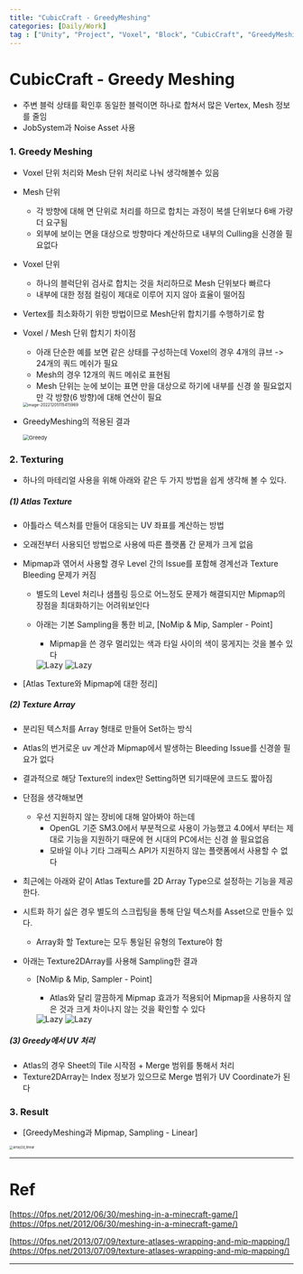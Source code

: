 ```yaml
---
title: "CubicCraft - GreedyMeshing"
categories: [Daily/Work]
tag : ["Unity", "Project", "Voxel", "Block", "CubicCraft", "GreedyMeshing"]
---
```




# CubicCraft - Greedy Meshing

- 주변 블럭 상태를 확인후 동일한 블럭이면 하나로 합쳐서 많은 Vertex, Mesh 정보를 줄임
- JobSystem과 Noise Asset 사용



### 1. Greedy Meshing

- Voxel 단위 처리와 Mesh 단위 처리로 나눠 생각해볼수 있음

- Mesh 단위 

  - 각 방향에 대해 면 단위로 처리를 하므로 합치는 과정이 복셀 단위보다 6배 가량 더 요구됨
  - 외부에 보이는 면을 대상으로 방향마다 계산하므로 내부의 Culling을 신경쓸 필요없다

- Voxel 단위

  - 하나의 블럭단위 검사로 합치는 것을 처리하므로 Mesh 단위보다 빠르다
  - 내부에 대한 정점 컬링이 제대로 이루어 지지 않아 효율이 떨어짐

- Vertex를 최소화하기 위한 방법이므로 Mesh단위 합치기를 수행하기로 함

- Voxel / Mesh 단위 합치기 차이점

  - 아래 단순한 예를 보면 같은 상태를 구성하는데 Voxel의 경우 4개의 큐브 -> 24개의 쿼드 메쉬가 필요
  - Mesh의 경우 12개의 쿼드 메쉬로 표현됨
  - Mesh 단위는 눈에 보이는 표면 만을 대상으로 하기에 내부를 신경 쓸 필요없지만 각 방향(6 방향)에 대해 연산이 필요
  
  <img src="https://raw.githubusercontent.com/hns17/ImageContainer/main/img/image-20221205115415969.png" alt="image-20221205115415969" style="zoom:50%;" />
  
- GreedyMeshing의 적용된 결과

  <img src="https://raw.githubusercontent.com/hns17/ImageContainer/main/img/Greedy.PNG" alt="Greedy" style="zoom:67%;" />

### 2. Texturing

- 하나의 마테리얼 사용을 위해 아래와 같은 두 가지 방법을 쉽게 생각해 볼 수 있다.

##### (1)  Atlas Texture

- 아틀라스 텍스처를 만들어 대응되는 UV 좌표를 계산하는 방법

- 오래전부터 사용되던 방법으로 사용에 따른 플랫폼 간 문제가 크게 없음

- Mipmap과 엮어서 사용할 경우 Level 간의 Issue를 포함해 경계선과 Texture Bleeding  문제가 커짐

  - 별도의 Level 처리나 샘플링 등으로 어느정도 문제가 해결되지만 Mipmap의 장점을 최대화하기는 어려워보인다

  - 아래는 기본 Sampling을 통한 비교, [NoMip & Mip, Sampler - Point]

    - Mipmap을 쓴 경우 멀리있는 색과 타일 사이의 색이 뭉게지는 것을 볼수 있다

    <div class='cocoen'>
        <img src = "https://raw.githubusercontent.com/hns17/ImageContainer/main/img/No_mip_point.png" alt="Lazy">
        <img src = "https://raw.githubusercontent.com/hns17/ImageContainer/main/img/mip_point.png" alt="Lazy">

       </div>

    

- [Atlas Texture와 Mipmap에 대한 정리]

##### (2) Texture Array

- 분리된 텍스처를 Array 형태로 만들어 Set하는 방식

- Atlas의 번거로운 uv 계산과 Mipmap에서 발생하는 Bleeding Issue를 신경쓸 필요가 없다

- 결과적으로 해당 Texture의 index만 Setting하면 되기때문에 코드도 짧아짐

- 단점을 생각해보면
  - 우선 지원하지 않는 장비에 대해 알아봐야 하는데
    - OpenGL 기준 SM3.0에서 부분적으로 사용이 가능했고 4.0에서 부터는 제대로 기능을 지원하기 때문에 현 시대의 PC에서는 신경 쓸 필요없음
    - 모바일 이나 기타 그래픽스 API가 지원하지 않는 플랫폼에서 사용할 수 없다
  
- 최근에는 아래와 같이 Atlas Texture를 2D Array Type으로 설정하는 기능을 제공한다.

- 시트화 하기 싫은 경우 별도의 스크립팅을 통해 단일 텍스처를 Asset으로 만들수 있다.
  - Array화 할 Texture는 모두 통일된 유형의 Texture야 함
  
- 아래는 Texture2DArray를 사용해 Sampling한 결과

  - [NoMip & Mip, Sampler - Point]

    - Atlas와 달리 깔끔하게 Mipmap 효과가 적용되어 Mipmap을 사용하지 않은 것과 크게 차이나지 않는 것을 확인할 수 있다

    <div class='cocoen'>
        <img src = "https://raw.githubusercontent.com/hns17/ImageContainer/main/img/No_mip_point.png" alt="Lazy">
    	<img src = "https://raw.githubusercontent.com/hns17/ImageContainer/main/img/array2d_point.png" alt="Lazy">

    </div>


    

##### (3) Greedy에서 UV 처리

- Atlas의 경우 Sheet의 Tile 시작점 + Merge 범위를 통해서 처리
- Texture2DArray는 Index 정보가 있으므로 Merge 범위가 UV Coordinate가 된다

### 3. Result

- [GreedyMeshing과 Mipmap, Sampling  - Linear]

<img src="https://raw.githubusercontent.com/hns17/ImageContainer/main/img/array2d_linear.png" alt="array2d_linear" style="zoom: 40%;" />





------

# Ref

[https://0fps.net/2012/06/30/meshing-in-a-minecraft-game/](https://0fps.net/2012/06/30/meshing-in-a-minecraft-game/)

[https://0fps.net/2013/07/09/texture-atlases-wrapping-and-mip-mapping/](https://0fps.net/2013/07/09/texture-atlases-wrapping-and-mip-mapping/)

------

